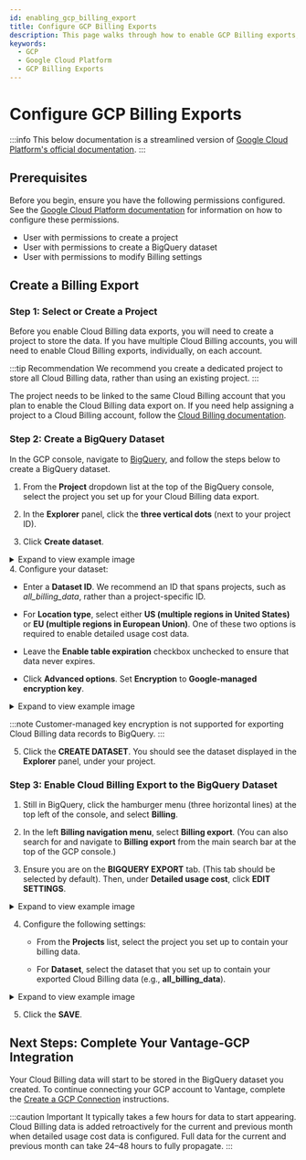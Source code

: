 ```yaml
---
id: enabling_gcp_billing_export
title: Configure GCP Billing Exports
description: This page walks through how to enable GCP Billing exports, which are a prerequisite to connecting GCP with your Vantage account.
keywords:
  - GCP
  - Google Cloud Platform
  - GCP Billing Exports
---
```


# Configure GCP Billing Exports

:::info
This below documentation is a streamlined version of [Google Cloud Platform's official documentation](https://cloud.google.com/billing/docs/how-to/export-data-bigquery-setup).
:::

## Prerequisites

Before you begin, ensure you have the following permissions configured. See the [Google Cloud Platform documentation](https://cloud.google.com/billing/docs/how-to/export-data-bigquery-setup#required_permissions) for information on how to configure these permissions.

- User with permissions to create a project
- User with permissions to create a BigQuery dataset
- User with permissions to modify Billing settings

## Create a Billing Export

### Step 1: Select or Create a Project

Before you enable Cloud Billing data exports, you will need to create a project to store the data. If you have multiple Cloud Billing accounts, you will need to enable Cloud Billing exports, individually, on each account.

:::tip Recommendation
We recommend you create a dedicated project to store all Cloud Billing data, rather than using an existing project.
:::

The project needs to be linked to the same Cloud Billing account that you plan to enable the Cloud Billing data export on. If you need help assigning a project to a Cloud Billing account, follow the  [Cloud Billing documentation](https://cloud.google.com/billing/docs/how-to/modify-project#confirm_billing_is_enabled_on_a_project).

### Step 2: Create a BigQuery Dataset

In the GCP console, navigate to [BigQuery](https://console.cloud.google.com/bigquery), and follow the steps below to create a BigQuery dataset.

1. From the **Project** dropdown list at the top of the BigQuery console, select the project you set up for your Cloud Billing data export.

2. In the **Explorer** panel, click the **three vertical dots** (next to your project ID).
3. Click **Create dataset**.
<details><summary>Expand to view example image</summary>
<div>
<img alt="Create BigQuery dataset menu" width="80%" src="/img/connect-gcp/gcp-project-create-dataset.png"/> </div>
</details>
4. Configure your dataset:

   - Enter a **Dataset ID**. We recommend an ID that spans projects, such as _all_billing_data_, rather than a project-specific ID.

   - For **Location type**, select either **US (multiple regions in United States)** or **EU (multiple regions in European Union)**. One of these two options is required to enable detailed usage cost data.

   - Leave the **Enable table expiration** checkbox unchecked to ensure that data never expires.

   - Click **Advanced options**. Set **Encryption** to **Google-managed encryption key**.
   <details><summary>Expand to view example image</summary>
   <div>
   <img alt="Create BigQuery dataset" width="80%" src="/img/connect-gcp/gcp-create-dataset.png"/> </div>
   </details>

   :::note
   Customer-managed key encryption is not supported for exporting Cloud Billing data records to BigQuery.
   :::

5. Click the **CREATE DATASET**. You should see the dataset displayed in the **Explorer** panel, under your project.

### Step 3: Enable Cloud Billing Export to the BigQuery Dataset

1. Still in BigQuery, click the hamburger menu (three horizontal lines) at the top left of the console, and select **Billing**.

2. In the left **Billing navigation menu**, select **Billing export**. (You can also search for and navigate to **Billing export** from the main search bar at the top of the GCP console.)

3. Ensure you are on the **BIGQUERY EXPORT** tab. (This tab should be selected by default). Then, under **Detailed usage cost**, click **EDIT SETTINGS**.
<details><summary>Expand to view example image</summary>
<div>
<img alt="Create GCP Billing Export" width="80%" src="/img/connect-gcp/gcp-billing-export.png"/> </div>
</details>

4. Configure the following settings:

   - From the **Projects** list, select the project you set up to contain your billing data.

   - For **Dataset**, select the dataset that you set up to contain your exported Cloud Billing data (e.g., **all_billing_data**).
<details><summary>Expand to view example image</summary>
<div>
<img alt="GCP detailed usage cost configuration" width="80%" src="/img/connect-gcp/gcp-detailed-usage-cost.png"/> </div>
</details>

5. Click the **SAVE**.

## Next Steps: Complete Your Vantage-GCP Integration

Your Cloud Billing data will start to be stored in the BigQuery dataset you created. To continue connecting your GCP account to Vantage, complete the [Create a GCP Connection](/connecting_gcp/#create-a-connection) instructions.

:::caution Important
It typically takes a few hours for data to start appearing. Cloud Billing data is added retroactively for the current and previous month when detailed usage cost data is configured. Full data for the current and previous month can take 24–48 hours to fully propagate.
:::
